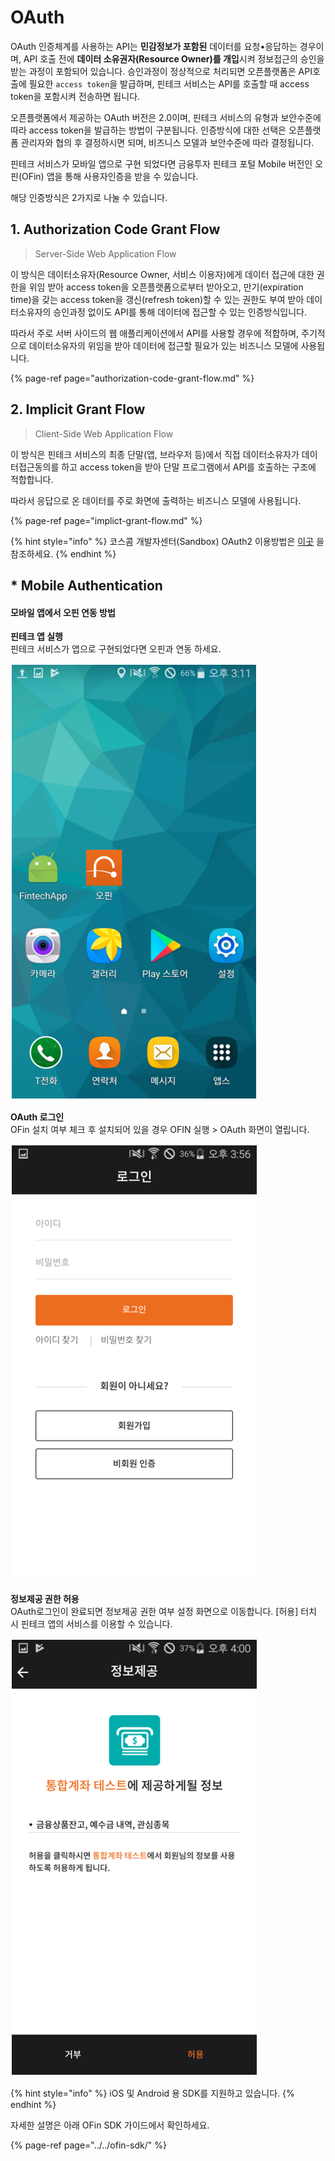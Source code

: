 # OAuth

OAuth 인증체계를 사용하는 API는 **민감정보가 포함된** 데이터를 요청•응답하는 경우이며, API 호출 전에 **데이터 소유권자\(Resource Owner\)를 개입**시켜 정보접근의 승인을 받는 과정이 포함되어 있습니다. 승인과정이 정상적으로 처리되면 오픈플랫폼은 API호출에 필요한 `access token`을 발급하며, 핀테크 서비스는 API를 호출할 때 access token을 포함시켜 전송하면 됩니다. 

오픈플랫폼에서 제공하는 OAuth 버전은 2.0이며, 핀테크 서비스의 유형과 보안수준에 따라 access token을 발급하는 방법이 구분됩니다. 인증방식에 대한 선택은 오픈플랫폼 관리자와 협의 후 결정하시면 되며, 비즈니스 모델과 보안수준에 따라 결정됩니다. 

핀테크 서비스가 모바일 앱으로 구현 되었다면 금융투자 핀테크 포털 Mobile 버전인 오핀\(OFin\) 앱을 통해 사용자인증을 받을 수 있습니다. 

해당 인증방식은 2가지로 나눌 수 있습니다. 

## 1. Authorization Code Grant Flow

> Server-Side Web Application Flow

이 방식은 데이터소유자\(Resource Owner, 서비스 이용자\)에게 데이터 접근에 대한 권한을 위임 받아 access token을 오픈플랫폼으로부터 받아오고, 만기\(expiration time\)을 갖는 access token을 갱신\(refresh token\)할 수 있는 권한도 부여 받아 데이터소유자의 승인과정 없이도 API를 통해 데이터에 접근할 수 있는 인증방식입니다.

따라서 주로 서버 사이드의 웹 애플리케이션에서 API를 사용할 경우에 적합하며, 주기적으로 데이터소유자의 위임을 받아 데이터에 접근할 필요가 있는 비즈니스 모델에 사용됩니다. 

{% page-ref page="authorization-code-grant-flow.md" %}



## 2. Implicit Grant Flow

> Client-Side Web Application Flow

이 방식은 핀테크 서비스의 최종 단말\(앱, 브라우저 등\)에서 직접 데이터소유자가 데이터접근동의를 하고 access token을 받아 단말 프로그램에서 API를 호출하는 구조에 적합합니다. 

따라서 응답으로 온 데이터를 주로 화면에 출력하는 비즈니스 모델에 사용됩니다.

{% page-ref page="implict-grant-flow.md" %}



{% hint style="info" %}
코스콤 개발자센터\(Sandbox\)   OAuth2 이용방법은  [이곳](https://koscom.gitbook.io/open-api/how-to-use/devcenter/testapi#oauth) 을 참조하세요.
{% endhint %}



## \*  Mobile Authentication

#### **모바일 앱에서 오핀 연동 방법**

  
**핀테크 앱 실행**  
핀테크 서비스가 앱으로 구현되었다면 오핀과 연동 하세요.

![](../../.gitbook/assets/image%20%2875%29.png)



**OAuth 로그인**  
OFin 설치 여부 체크 후 설치되어 있을 경우 OFIN 실행 &gt; OAuth 화면이 열립니다. 

![](../../.gitbook/assets/image%20%28126%29.png)



**정보제공 권한 허용**  
OAuth로그인이 완료되면 정보제공 권한 여부 설정 화면으로 이동합니다. \[허용\] 터치 시 핀테크 앱의 서비스를 이용할 수 있습니다. 

![](../../.gitbook/assets/image%20%2887%29.png)



{% hint style="info" %}
iOS 및 Android 용 SDK를 지원하고 있습니다.
{% endhint %}



자세한 설명은 아래 OFin SDK 가이드에서 확인하세요.

{% page-ref page="../../ofin-sdk/" %}



